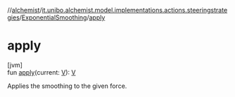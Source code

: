 //[alchemist](../../../index.md)/[it.unibo.alchemist.model.implementations.actions.steeringstrategies](../index.md)/[ExponentialSmoothing](index.md)/[apply](apply.md)

# apply

[jvm]\
fun [apply](apply.md)(current: [V](index.md)): [V](index.md)

Applies the smoothing to the given force.
